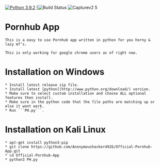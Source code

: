 [![Python 3.9.2](https://img.shields.io/badge/Python-3.9.2-green.svg)](http://www.python.org/download/) [![Build Status](https://img.shields.io/badge/Build-Passing-green.svg)
![Capturev2 5](https://user-images.githubusercontent.com/53458032/112593530-8a377800-8dff-11eb-9778-fe274bbced37.PNG)

# Pornhub App
```
This is a easy to use Pornhub app written in python for you horny & lazy mf’s.

This is only working for google chrome users as of right now.
```
# Installation on Windows
```
* Install latest release zip file.
* Install latest [python](http://www.python.org/download/) version.
* Make sure to select custom installation and choose ALL optional features then install.
* Make sure in the python code that the file paths are matching up or else it wont work.
* Run ```PH.py```.
```
# Installation on Kali Linux
```
* apt-get install python3-pip
* git clone https://github.com/Anonymoushacker4926/Official-Pornhub-App.git
* cd Official-Pornhub-App
* python3 PH.py
```
